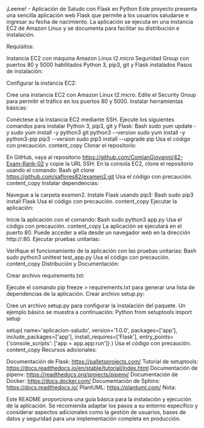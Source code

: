 ¡Leeme! - Aplicación de Saludo con Flask en Python
Este proyecto presenta una sencilla aplicación web Flask que permite a los usuarios saludarse e ingresar su fecha de nacimiento. La aplicación se ejecuta en una instancia EC2 de Amazon Linux y se documenta para facilitar su distribución e instalación.

Requisitos:

Instancia EC2 con máquina Amazon Linux t2.micro
Seguridad Group con puertos 80 y 5000 habilitados
Python 3, pip3, git y Flask instalados
Pasos de instalación:

Configurar la instancia EC2:

Cree una instancia EC2 con Amazon Linux t2.micro.
Edite el Security Group para permitir el tráfico en los puertos 80 y 5000.
Instalar herramientas básicas:

Conéctese a la instancia EC2 mediante SSH.
Ejecute los siguientes comandos para instalar Python 3, pip3, git y Flask:
Bash
sudo yum update -y
sudo yum install -y python3 git
python3 --version
sudo yum install -y python3-pip
pip3 --version
sudo pip3 install --upgrade pip
Usa el código con precaución.
content_copy
Clonar el repositorio:

En GitHub, vaya al repositorio https://github.com/ComlanGiovanni/42-Exam-Rank-02 y copie la URL SSH.
En la consola EC2, clone el repositorio usando el comando:
Bash
git clone https://github.com/saflores82/examen2.git
Usa el código con precaución.
content_copy
Instalar dependencias:

Navegue a la carpeta examen2.
Instale Flask usando pip3:
Bash
sudo pip3 install Flask
Usa el código con precaución.
content_copy
Ejecutar la aplicación:

Inicie la aplicación con el comando:
Bash
sudo python3 app.py
Usa el código con precaución.
content_copy
La aplicación se ejecutará en el puerto 80. Puede acceder a ella desde un navegador web en la dirección http://<su-direccion-ip>:80.
Ejecutar pruebas unitarias:

Verifique el funcionamiento de la aplicación con las pruebas unitarias:
Bash
sudo python3 unittest test_app.py
Usa el código con precaución.
content_copy
Distribución y Documentación:

Crear archivo requirements.txt:

Ejecute el comando pip freeze > requirements.txt para generar una lista de dependencias de la aplicación.
Crear archivo setup.py:

Cree un archivo setup.py para configurar la instalación del paquete. Un ejemplo básico se muestra a continuación:
Python
from setuptools import setup

setup(
    name='aplicacion-saludo',
    version='1.0.0',
    packages=['app'],
    include_packages=['app'],
    install_requires=['Flask'],
    entry_points={'console_scripts': ['app = app.app:run']}
)
Usa el código con precaución.
content_copy
Recursos adicionales:

Documentación de Flask: https://palletsprojects.com/
Tutorial de setuptools: https://docs.readthedocs.io/en/stable/tutorial/index.html
Documentación de pipenv: https://readthedocs.org/projects/pipenv/
Documentación de Docker: https://docs.docker.com/
Documentación de Sphinx: https://docs.readthedocs.io/
PlantUML: https://plantuml.com/
Nota:

Este README proporciona una guía básica para la instalación y ejecución de la aplicación. Se recomienda adaptar los pasos a su entorno específico y considerar aspectos adicionales como la gestión de usuarios, bases de datos y seguridad para una implementación completa en producción.
